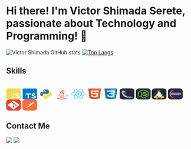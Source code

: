 

# Hi there! I'm Victor Shimada Serete, passionate about Technology and Programming! 👋

![Victor Shimada GitHub stats](https://github-readme-stats.vercel.app/api?username=shimarrudz&show_icons=true&theme=radical)
[![Top Langs](https://github-readme-stats.vercel.app/api/top-langs/?username=shimarrudz&layout=compact&theme=radical)](https://github.com/shimarrudz/github-readme-stats)

## Skills
<div style="display: inline_block"><br>
  <img align="center" alt="JavaScript" height="30" width="40" src="https://raw.githubusercontent.com/devicons/devicon/master/icons/javascript/javascript-plain.svg">
  <img align="center" alt="TypeScript" height="30" width="40" src="https://raw.githubusercontent.com/devicons/devicon/master/icons/typescript/typescript-plain.svg">
  <img align="center" alt="Python" height="30" width="40" src="https://raw.githubusercontent.com/devicons/devicon/master/icons/python/python-original.svg">
  <img align="center" alt="Java" height="30" width="40" src="https://raw.githubusercontent.com/devicons/devicon/master/icons/java/java-plain.svg">
  <img align="center" alt="React" height="30" width="40" src="https://raw.githubusercontent.com/devicons/devicon/master/icons/react/react-original.svg">
  <img align="center" alt="HTML" height="30" width="40" src="https://raw.githubusercontent.com/devicons/devicon/master/icons/html5/html5-original.svg">
  <img align="center" alt="CSS" height="30" width="40" src="https://raw.githubusercontent.com/devicons/devicon/master/icons/css3/css3-original.svg">
  <img align="center" alt="Flask" height="30" width="40" src="https://github.com/tandpfun/skill-icons/blob/main/icons/Flask-Dark.svg">
  <img align="center" alt="Node.js" height="30" width="40" src="https://github.com/tandpfun/skill-icons/blob/main/icons/NodeJS-Dark.svg">
  <img align="center" alt="Linux" height="30" width="40" src="https://github.com/tandpfun/skill-icons/blob/main/icons/Linux-Dark.svg">
  <img align="center" alt="Eclipse" height="30" width="40" src="https://github.com/tandpfun/skill-icons/blob/main/icons/Eclipse-Dark.svg">
  <img align="center" alt="Git" height="30" width="40" src="https://github.com/tandpfun/skill-icons/blob/main/icons/Git.svg">
  <img align="center" alt="Postman" height="30" width="40" src="https://github.com/tandpfun/skill-icons/blob/main/icons/Postman.svg">
</div>

## Contact Me
<div> 
  <a href = "mailto:vic.shima.vss@gmail.com"><img src="https://img.shields.io/badge/-Gmail-%23333?style=for-the-badge&logo=gmail&logoColor=white" target="_blank"></a>
  <a href="https://www.linkedin.com/in/victor-shimada/" target="_blank"><img src="https://img.shields.io/badge/-LinkedIn-%230077B5?style=for-the-badge&logo=linkedin&logoColor=white" target="_blank"></a> 
</div>
